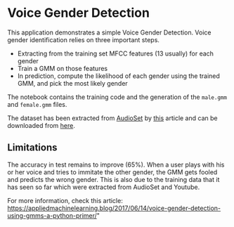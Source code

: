 # Voice Gender Detection

This application demonstrates a simple Voice Gender Detection. Voice gender identification relies on three important steps.

- Extracting from the training set MFCC features (13 usually) for each gender
- Train a GMM on those features
- In prediction, compute the likelihood of each gender using the trained GMM, and pick the most likely gender

The notebook contains the training code and the generation of the `male.gmm` and `female.gmm` files.

The dataset has been extracted from [AudioSet](https://research.google.com/audioset/dataset/index.html) by [this](https://appliedmachinelearning.blog/2017/06/14/voice-gender-detection-using-gmms-a-python-primer/) article and can be downloaded from [here](https://drive.google.com/file/d/1g64EswaS5PtwIg-Y0ZmWwvSK1DgYvUuc/view?usp=sharing).

## Limitations

The accuracy in test remains to improve (65%). When a user plays with his or her voice and tries to immitate the other gender, the GMM gets fooled and predicts the wrong gender. This is also due to the training data that it has seen so far which were extracted from AudioSet and Youtube.

For more information, check this article: https://appliedmachinelearning.blog/2017/06/14/voice-gender-detection-using-gmms-a-python-primer/"
